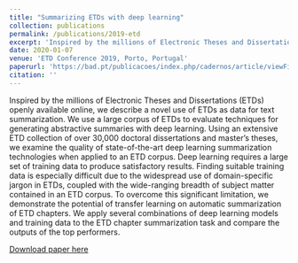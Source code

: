 ```yaml
---
title: "Summarizing ETDs with deep learning"
collection: publications
permalink: /publications/2019-etd
excerpt: 'Inspired by the millions of Electronic Theses and Dissertations (ETDs) openly available online, we describe a novel use of ETDs as data for text summarization. We use a large corpus of ETDs to evaluate techniques for …'
date: 2020-01-07
venue: 'ETD Conference 2019, Porto, Portugal'
paperurl: 'https://bad.pt/publicacoes/index.php/cadernos/article/viewFile/2014/pdf'
citation: ''
---
```

Inspired by the millions of Electronic Theses and Dissertations (ETDs) openly available online, we describe a novel use of ETDs as data for text summarization. We use a large corpus of ETDs to evaluate techniques for generating abstractive summaries with deep learning. Using an extensive ETD collection of over 30,000 doctoral dissertations and master’s theses, we examine the quality of state-of-the-art deep learning summarization technologies when applied to an ETD corpus. Deep learning requires a large set of training data to produce satisfactory results. Finding suitable training data is especially difficult due to the widespread use of domain-specific jargon in ETDs, coupled with the wide-ranging breadth of subject matter contained in an ETD corpus. To overcome this significant limitation, we demonstrate the potential of transfer learning on automatic summarization of ETD chapters. We apply several combinations of deep learning models and training data to the ETD chapter summarization task and compare the outputs of the top performers.

[Download paper here](https://opening-etds.github.io/files/2014-5500-1-PB.pdf)

